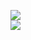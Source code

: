 [![](https://img.shields.io/badge/Made%20With-Github%20Spray-lightgrey.svg?style=for-the-badge&logo=github)](https://github.com/Annihil/github-spray#23199)  
[![](https://i.imgur.com/2DrTn0Z.gif)](https://github.com/Annihil/github-spray)